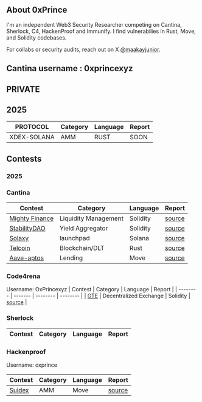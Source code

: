 ## About 0xPrince

I'm an independent Web3 Security Researcher competing on Cantina, Sherlock, C4, HackenProof and Immunify. I find vulnerabilies  in Rust,  Move, and Solidity codebases.

For collabs or security audits, reach out on X [@maakayjunior](https://x.com/maakayjunior).

## Cantina username :  0xprincexyz


## PRIVATE 

## 2025
| PROTOCOL | Category | Language | Report |
| -------- | ------- |  -------- | -------- |               
| XDEX-SOLANA  | AMM  |  RUST |  SOON |


## Contests

### 2025

### Cantina


| Contest | Category | Language | Report |
| -------- | ------- |  -------- | -------- |
| [Mighty Finance](https://cantina.xyz/competitions/616d8bb4-16ce-4ca9-9ce9-5b99d6e146ef) | Liquidity Management  | Solidity | [source](contests/mightyfinance.md) | 
| [StabilityDAO](https://cantina.xyz/competitions/e1c0be8d-0c3d-485a-a446-a582beb120b1) | Yield Aggregator  | Solidity | [source](contests/stability.md) | 
| [Solaxy](https://cantina.xyz/code/50d38b86-80a0-49af-9df8-70d7d601b7d7/overview) | launchpad  | Solana | [source](contests/Solaxy.md) | 
| [Telcoin](https://cantina.xyz/code/26d5255b-6f68-46cf-be55-81dd565d9d16/overview) | Blockchain/DLT   | Rust | [source](contests/Telcoin.md) | 
| [Aave-aptos](https://cantina.xyz/code/ad445d42-9d39-4bcf-becb-0c6c8689b767/overview) | Lending   | Move | [source](contests/Aave-Aptos.md) | 

 


### Code4rena
Username: OxPrincexyz
| Contest | Category | Language | Report |
| -------- | ------- |  -------- | -------- |
| [GTE](https://code4rena.com/audits/2025-07-gte-spot-clob-and-router) | Decentralized Exchange | Solidity | [source](contests/Gte.md) |



### Sherlock
| Contest | Category | Language | Report |
| -------- | ------- |  -------- | --------


### Hackenproof
Username: oxprince

| Contest | Category | Language | Report |
| -------- | ------- |  -------- | --------
| [Suidex](https://dashboard.hackenproof.com/user/reports/SUIDEXCA-47) | AMM | Move | [source](contests/Suidex.md) |













